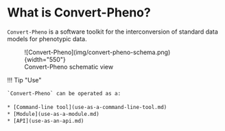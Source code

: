 # What is Convert-Pheno?

`Convert-Pheno` is a software toolkit for the interconversion of standard data models for phenotypic data.

<figure markdown>
 ![Convert-Pheno](img/convert-pheno-schema.png){width="550"}
 <figcaption>Convert-Pheno schematic view</figcaption>
</figure>

!!! Tip "Use"

    `Convert-Pheno` can be operated as a:

    * [Command-line tool](use-as-a-command-line-tool.md)
    * [Module](use-as-a-module.md)
    * [API](use-as-an-api.md)

